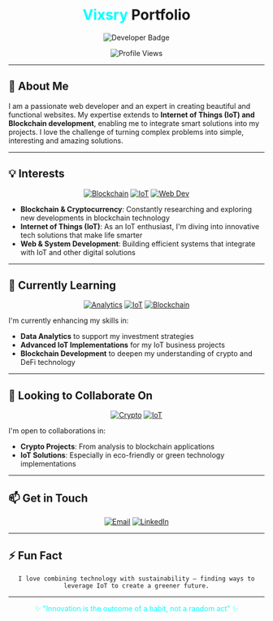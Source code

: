 <h1 align="center"><span style="color: aqua">Vixsry</span> Portfolio</h1>

<p align="center">
  <img src="https://img.shields.io/badge/Web-Developer-aqua?style=for-the-badge&logoColor=black" alt="Developer Badge"/>
</p>

<div align="center">
  
![Profile Views](https://komarev.com/ghpvc/?username=Vixsry&color=aqua&style=flat)

</div>

---
## 👋 About Me
I am a passionate web developer and an expert in creating beautiful and functional websites. My expertise extends to **Internet of Things (IoT) and Blockchain development**, enabling me to integrate smart solutions into my projects. I love the challenge of turning complex problems into simple, interesting and amazing solutions.

---
## 💡 Interests
<div align="center">

[![Blockchain](https://img.shields.io/badge/BLOCKCHAIN-DEVELOPMENT-aqua?style=for-the-badge&logoColor=black)](#-)
[![IoT](https://img.shields.io/badge/INTERNET-OF%20THINGS-black?style=for-the-badge&logoColor=aqua)](#-)
[![Web Dev](https://img.shields.io/badge/WEB-DEVELOPMENT-aqua?style=for-the-badge&logoColor=black)](#-)

</div>

- **Blockchain & Cryptocurrency**: Constantly researching and exploring new developments in blockchain technology
- **Internet of Things (IoT)**: As an IoT enthusiast, I'm diving into innovative tech solutions that make life smarter
- **Web & System Development**: Building efficient systems that integrate with IoT and other digital solutions

---
## 🚀 Currently Learning
<div align="center">

[![Analytics](https://img.shields.io/badge/Data-Analytics-aqua?style=flat-square&logoColor=black)](#-)
[![IoT](https://img.shields.io/badge/Advanced-IoT-black?style=flat-square&logoColor=aqua)](#-)
[![Blockchain](https://img.shields.io/badge/Blockchain-Development-aqua?style=flat-square&logoColor=black)](#-)

</div>

I'm currently enhancing my skills in:
- **Data Analytics** to support my investment strategies
- **Advanced IoT Implementations** for my IoT business projects
- **Blockchain Development** to deepen my understanding of crypto and DeFi technology

---
## 🤝 Looking to Collaborate On
<div align="center">

[![Crypto](https://img.shields.io/badge/CRYPTO-PROJECTS-black?style=for-the-badge&logoColor=aqua)](#-)
[![IoT](https://img.shields.io/badge/IOT-SOLUTIONS-aqua?style=for-the-badge&logoColor=black)](#-)

</div>

I'm open to collaborations in:
- **Crypto Projects**: From analysis to blockchain applications
- **IoT Solutions**: Especially in eco-friendly or green technology implementations

---
## 📫 Get in Touch
<div align="center">
  
[![Email](https://img.shields.io/badge/Email-aqua?style=for-the-badge&logo=gmail&logoColor=black)](mailto:viksry@proton.me)
[![LinkedIn](https://img.shields.io/badge/LinkedIn-black?style=for-the-badge&logo=linkedin&logoColor=aqua)](https://linkedin.com/in/yourprofile)

</div>

---
## ⚡ Fun Fact
<div align="center">
  
`I love combining technology with sustainability – finding ways to leverage IoT to create a greener future.`

</div>

---
<div align="center">
  
<p style="color: aqua">✨ "Innovation is the outcome of a habit, not a random act" ✨</p>

</div>

<!---
Vixsry/Vixsry is a ✨ special ✨ repository because its `README.md` (this file) appears on your GitHub profile.
You can click the Preview link to take a look at your changes.
--->